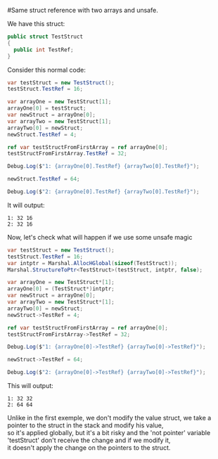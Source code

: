 #Same struct reference with two arrays and unsafe.

We have this struct:
```c#
public struct TestStruct
{
  public int TestRef;
}
```

Consider this normal code:  
```c#
var testStruct = new TestStruct();
testStruct.TestRef = 16;

var arrayOne = new TestStruct[1];
arrayOne[0] = testStruct;
var newStruct = arrayOne[0];
var arrayTwo = new TestStruct[1];
arrayTwo[0] = newStruct;
newStruct.TestRef = 4;

ref var testStructFromFirstArray = ref arrayOne[0];
testStructFromFirstArray.TestRef = 32;

Debug.Log($"1: {arrayOne[0].TestRef} {arrayTwo[0].TestRef}");

newStruct.TestRef = 64;

Debug.Log($"2: {arrayOne[0].TestRef} {arrayTwo[0].TestRef}");
```

It will output:  
```
1: 32 16
2: 32 16
```

Now, let's check what will happen if we use some unsafe magic
```c#
var testStruct = new TestStruct();
testStruct.TestRef = 16;
var intptr = Marshal.AllocHGlobal(sizeof(TestStruct));
Marshal.StructureToPtr<TestStruct>(testStruct, intptr, false);

var arrayOne = new TestStruct*[1];
arrayOne[0] = (TestStruct*)intptr;
var newStruct = arrayOne[0];
var arrayTwo = new TestStruct*[1];
arrayTwo[0] = newStruct;
newStruct->TestRef = 4;

ref var testStructFromFirstArray = ref arrayOne[0];
testStructFromFirstArray->TestRef = 32;

Debug.Log($"1: {arrayOne[0]->TestRef} {arrayTwo[0]->TestRef}");

newStruct->TestRef = 64;

Debug.Log($"2: {arrayOne[0]->TestRef} {arrayTwo[0]->TestRef}");
```

This will output:
```
1: 32 32
2: 64 64
```

Unlike in the first exemple, we don't modify the value struct, we take a pointer to the struct in the stack and modify his value,  
so it's applied globally, but it's a bit risky and the 'not pointer' variable 'testStruct' don't receive the change and if we modify it,  
it doesn't apply the change on the pointers to the struct.

